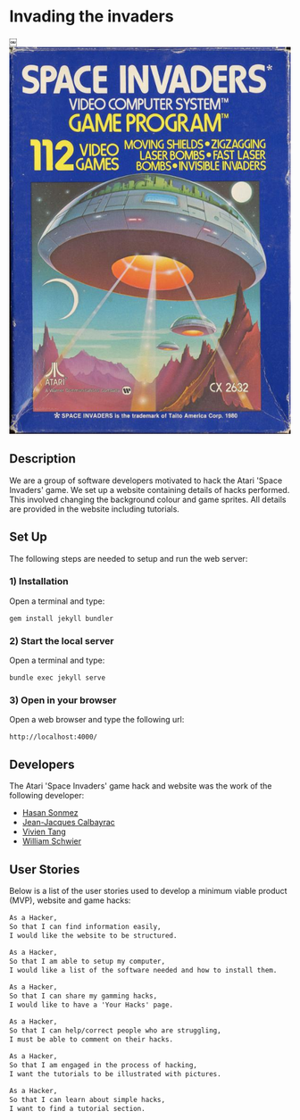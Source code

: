 # Invading the invaders

￼ ![alt text](./images/SpaceInvaders.jpg?raw=true)

## Description
We are a group of software developers motivated to hack the Atari 'Space Invaders' game. We set up a website containing details of hacks performed. This involved changing the background colour and game sprites. All details are provided in the website including tutorials.

## Set Up
The following steps are needed to setup and run the web server:

### 1) Installation
Open a terminal and type:
```
gem install jekyll bundler
```
### 2) Start the local server
Open a terminal and type:
```
bundle exec jekyll serve
```
### 3) Open in your browser
Open a web browser and type the following url:
```
http://localhost:4000/
```

## Developers
The Atari 'Space Invaders' game hack and website was the work of the following developer:

- [Hasan Sonmez](https://github.com/UltimateCoder00)
- [Jean-Jacques Calbayrac](https://github.com/gekographe)
- [Vivien Tang](https://github.com/honjintang)
- [William Schwier](https://github.com/w-schwier)

## User Stories
Below is a list of the user stories used to develop a minimum viable product (MVP), website and game hacks:

```
As a Hacker,
So that I can find information easily,
I would like the website to be structured.
```

```
As a Hacker,
So that I am able to setup my computer,
I would like a list of the software needed and how to install them.
```

```
As a Hacker,
So that I can share my gamming hacks,
I would like to have a 'Your Hacks' page.
```

```
As a Hacker,
So that I can help/correct people who are struggling,
I must be able to comment on their hacks.
```

```
As a Hacker,
So that I am engaged in the process of hacking,
I want the tutorials to be illustrated with pictures.
```

```
As a Hacker,
So that I can learn about simple hacks,
I want to find a tutorial section.
```
